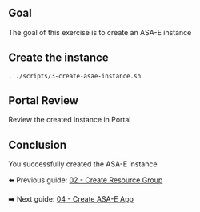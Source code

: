 ## Goal
The goal of this exercise is to create an ASA-E instance

## Create the instance
```shell
. ./scripts/3-create-asae-instance.sh
```

## Portal Review
Review the created instance in Portal

## Conclusion
You successfully created the ASA-E instance

⬅️ Previous guide: [02 - Create Resource Group](../02-create-resource-group/README.md)

➡️ Next guide: [04 - Create ASA-E App](../04-create-app/README.md)